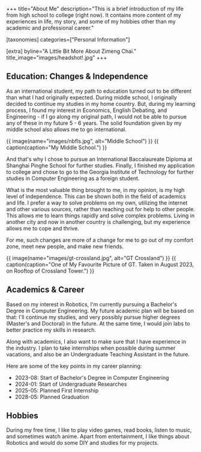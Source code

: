 +++
title="About Me"
description="This is a brief introduction of my life from high school to college (right now). It contains more content of my experiences in life, my story, and some of my hobbies other than my academic and professional career."

[taxonomies]
categories=["Personal Information"]

[extra]
byline="A Little Bit More About Zimeng Chai."
title_image="images/headshot!.jpg"
+++


## Education: Changes & Independence

As an international student, my path to education turned out to be different than what I had originally expected. During middle school, I originally decided to continue my studies in my home country. But, during my learning process, I found my interest in Economics, English Debating, and Engineering - if I go along my original path, I would not be able to pursue any of these in my future 5 - 6 years. The solid foundation given by my middle school also allows me to go international.

{{ image(name="images/nbfls.jpg", alt="Middle School") }}
{{ caption(caption="My Middle School.") }}

And that's why I chose to pursue an International Baccalaureate Diploma at Shanghai Pinghe School for further studies. Finally, I finished my application to college and chose to go to the Georgia Institute of Technology for further studies in Computer Engineering as a foreign student.

What is the most valuable thing brought to me, in my opinion, is my high level of independence. This can be shown both in the field of academics and life. I prefer a way to solve problems on my own, utilizing the internet and other various sources, rather than reaching out for help to other people. This allows me to learn things rapidly and solve complex problems. Living in another city and now in another country is challenging, but my experience allows me to cope and thrive.

For me, such changes are more of a change for me to go out of my comfort zone, meet new people, and make new friends.

{{ image(name="images/gt-crossland.jpg", alt="GT Crossland") }}
{{ caption(caption="One of My Favourite Picture of GT. Taken in August 2023, on Rooftop of Crossland Tower.") }}

## Academics & Career

Based on my interest in Robotics, I'm currently pursuing a Bachelor's Degree in Computer Engineering. My future academic plan will be based on that: I'll continue my studies, and very possibly pursue higher degrees (Master's and Doctoral) in the future. At the same time, I would join labs to better practice my skills in research.

Along with academics, I also want to make sure that I have experience in the industry. I plan to take internships when possible during summer vacations, and also be an Undergraduate Teaching Assistant in the future.

Here are some of the key points in my career planning:

- 2023-08: Start of Bachelor's Degree in Computer Engineering
- 2024-01: Start of Undergraduate Researches
- 2025-05: Planned First Internship
- 2028-05: Planned Graduation

## Hobbies

During my free time, I like to play video games, read books, listen to music, and sometimes watch anime. Apart from entertainment, I like things about Robotics and would do some DIY and studies for my projects.
